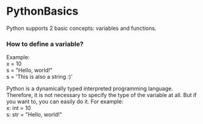 # PythonBasics

Python supports 2 basic concepts: variables and functions.

### How to define a variable?
Example:  
  x = 10  
  s = "Hello, world!"  
  s = 'This is also a string :)'  

Python is a dynamically typed interpreted programming language. Therefore, it is not necessary to specify the type of the variable at all. But if you want to, you can easily do it. For example:  
  x: int = 10  
  s: str = "Hello, world!"  


